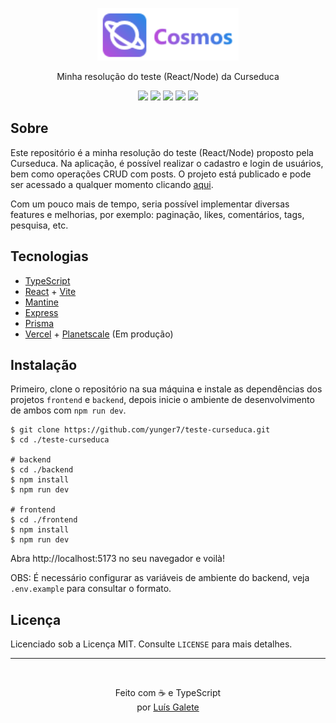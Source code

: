 <p align="center">
  <a href="https://teste-curseduca.vercel.app/">
    <img src="./frontend/public/logo-full.svg" height="84" />
  </a>
  <p align="center">Minha resolução do teste (React/Node) da Curseduca</p>
  <p align="center">
    <a href="https://teste-curseduca.vercel.app/" target="_blank"><img src="https://img.shields.io/website?down_color=FA5252&down_message=Inativo&label=Website&style=flat-square&up_color=BE4BDB&up_message=Ativo&color=BE4BDB&url=https%3A%2F%2Fteste-curseduca.vercel.app" /></a>
    <img src="https://img.shields.io/github/last-commit/yunger7/teste-curseduca?color=BE4BDB&label=Ultimo%20commit&logo=github&logoColor=ffffff&style=flat-square" />
    <img src="https://img.shields.io/github/languages/code-size/yunger7/teste-curseduca?color=BE4BDB&label=Tamanho&logo=github&logoColor=ffffff&style=flat-square" />
    <img src="https://img.shields.io/github/languages/top/yunger7/teste-curseduca?color=BE4BDB&label=TypeScript&logo=typescript&logoColor=ffffff&style=flat-square" />
    <img src="https://img.shields.io/github/license/yunger7/teste-curseduca?&color=BE4BDB&label=Licen%C3%A7a&logo=github&logoColor=ffffff&style=flat-square" />
  </p>
</p>

## Sobre
Este repositório é a minha resolução do teste (React/Node) proposto pela Curseduca. Na aplicação, é possível realizar o cadastro e login de usuários, bem como operações CRUD com posts. O projeto está publicado e pode ser acessado a qualquer momento clicando [aqui](https://teste-curseduca.vercel.app/).

Com um pouco mais de tempo, seria possível implementar diversas features e melhorias, por exemplo: paginação, likes, comentários, tags, pesquisa, etc.

## Tecnologias
- [TypeScript](https://www.typescriptlang.org/)
- [React](https://reactjs.org/) + [Vite](https://vitejs.dev/)
- [Mantine](https://mantine.dev/)
- [Express](https://expressjs.com/)
- [Prisma](https://www.prisma.io/)
- [Vercel](https://vercel.com/) + [Planetscale](https://planetscale.com/) (Em produção)

## Instalação
Primeiro, clone o repositório na sua máquina e instale as dependências dos projetos `frontend` e `backend`, depois inicie o ambiente de desenvolvimento de ambos com `npm run dev`.
```
$ git clone https://github.com/yunger7/teste-curseduca.git
$ cd ./teste-curseduca

# backend
$ cd ./backend
$ npm install
$ npm run dev

# frontend
$ cd ./frontend
$ npm install
$ npm run dev
```
Abra http://localhost:5173 no seu navegador e voilà!

OBS: É necessário configurar as variáveis de ambiente do backend, veja `.env.example` para consultar o formato.

## Licença
Licenciado sob a Licença MIT. Consulte `LICENSE` para mais detalhes.

<hr /><br />

<p align="center">Feito com ☕ e TypeScript <br/> por <a href="https://luisgalete.com.br/">Luís Galete</a></p>
